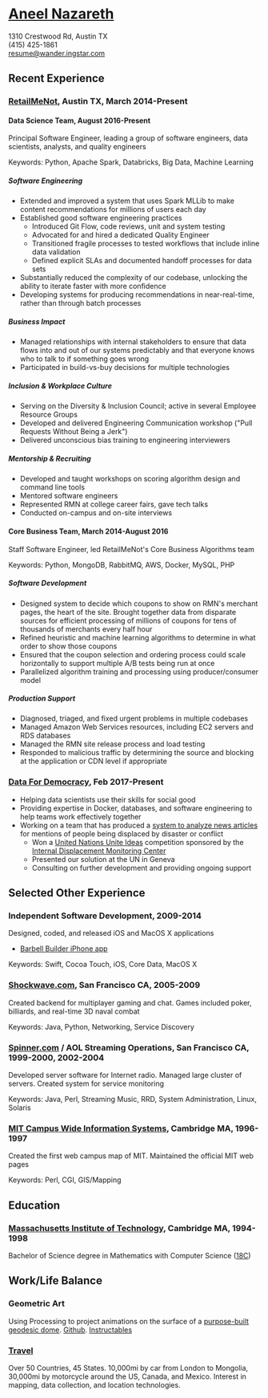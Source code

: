 # [Aneel Nazareth](http://wander.ingstar.com/)

1310 Crestwood Rd, Austin TX  
(415) 425-1861  
[resume@wander.ingstar.com](mailto:resume@wander.ingstar.com)

## Recent Experience

### [RetailMeNot](http://www.retailmenot.com/), Austin TX, March 2014-Present

#### Data Science Team, August 2016-Present

Principal Software Engineer, leading a group of software engineers, data scientists, analysts, and quality engineers

Keywords: Python, Apache Spark, Databricks, Big Data, Machine Learning

##### Software Engineering

*   Extended and improved a system that uses Spark MLLib to make content recommendations for millions of users each day
*   Established good software engineering practices
    *   Introduced Git Flow, code reviews, unit and system testing
    *   Advocated for and hired a dedicated Quality Engineer
    *   Transitioned fragile processes to tested workflows that include inline data validation
    *   Defined explicit SLAs and documented handoff processes for data sets
*   Substantially reduced the complexity of our codebase, unlocking the ability to iterate faster with more confidence
*   Developing systems for producing recommendations in near-real-time, rather than through batch processes

##### Business Impact

*   Managed relationships with internal stakeholders to ensure that data flows into and out of our systems predictably
    and that everyone knows who to talk to if something goes wrong
*   Participated in build-vs-buy decisions for multiple technologies

##### Inclusion & Workplace Culture

*   Serving on the Diversity & Inclusion Council; active in several Employee Resource Groups
*   Developed and delivered Engineering Communication workshop ("Pull Requests Without Being a Jerk")
*   Delivered unconscious bias training to engineering interviewers

##### Mentorship & Recruiting

*   Developed and taught workshops on scoring algorithm design and command line tools
*   Mentored software engineers
*   Represented RMN at college career fairs, gave tech talks
*   Conducted on-campus and on-site interviews


#### Core Business Team, March 2014-August 2016

Staff Software Engineer, led RetailMeNot's Core Business Algorithms team

Keywords: Python, MongoDB, RabbitMQ, AWS, Docker, MySQL, PHP

##### Software Development

*   Designed system to decide which coupons to show on RMN's merchant pages, the heart of the site. Brought together
    data from disparate sources for efficient processing of millions of coupons for tens of thousands of merchants
    every half hour
*   Refined heuristic and machine learning algorithms to determine in what order to show those coupons
*   Ensured that the coupon selection and ordering process could scale horizontally to support multiple A/B tests being
    run at once
*   Parallelized algorithm training and processing using producer/consumer model

##### Production Support

*   Diagnosed, triaged, and fixed urgent problems in multiple codebases
*   Managed Amazon Web Services resources, including EC2 servers and RDS databases
*   Managed the RMN site release process and load testing
*   Responded to malicious traffic by determining the source and blocking at the application or CDN level if appropriate


### [Data For Democracy](http://datafordemocracy.org/), Feb 2017-Present

*   Helping data scientists use their skills for social good
*   Providing expertise in Docker, databases, and software engineering to help teams work effectively together
*   Working on a team that has produced a
    [system to analyze news articles](http://datafordemocracy.org/projects/refugees.html) for mentions of people
    being displaced by disaster or conflict
    *    Won a [United Nations Unite Ideas](http://ideas.unite.un.org/) competition sponsored by the
    [Internal Displacement Monitoring Center](http://www.internal-displacement.org/)
    *    Presented our solution at the UN in Geneva
    *    Consulting on further development and providing ongoing support


## Selected Other Experience

### Independent Software Development, 2009-2014

Designed, coded, and released iOS and MacOS X applications
*   [Barbell Builder iPhone app](http://barbellbuilder.com/)

Keywords: Swift, Cocoa Touch, iOS, Core Data, MacOS X


### [Shockwave.com](http://shockwave.com/), San Francisco CA, 2005-2009

Created backend for multiplayer gaming and chat. Games included poker, billiards, and real-time 3D naval combat

Keywords: Java, Python, Networking, Service Discovery


### [Spinner.com](http://spinner.com/) / AOL Streaming Operations, San Francisco CA, 1999-2000, 2002-2004

Developed server software for Internet radio. Managed large cluster of servers. Created system for service monitoring

Keywords: Java, Perl, Streaming Music, RRD, System Administration, Linux, Solaris


### [MIT Campus Wide Information Systems](http://web.mit.edu/cwis/), Cambridge MA, 1996-1997

Created the first web campus map of MIT. Maintained the official MIT web pages

Keywords: Perl, CGI, GIS/Mapping


## Education

### [Massachusetts Institute of Technology](http://mit.edu/), Cambridge MA, 1994-1998

Bachelor of Science degree in Mathematics with Computer Science
([18C](https://math.mit.edu/academics/undergrad/major/course18c))


## Work/Life Balance

### Geometric Art

Using Processing to project animations on the surface of a
[purpose-built geodesic dome](http://project-dome.tumblr.com/about).
[Github](https://github.com/WanderingStar/dome).
[Instructables](http://www.instructables.com/id/Projection-Dome/)

### [Travel](http://wander.ingstar.com/index.html#adventures)

Over 50 Countries, 45 States.
10,000mi by car from London to Mongolia,
30,000mi by motorcycle around the US, Canada, and Mexico.
Interest in mapping, data collection, and location technologies.
